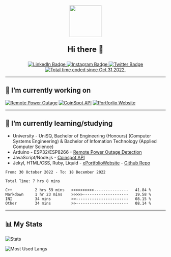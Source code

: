 

<!--
**Chuffs/chuffs** is a ✨ _special_ ✨ repository because its `README.md` (this file) appears on your GitHub profile.

Here are some ideas to get you started:

- 🔭 I’m currently working on ...
- 🌱 I’m currently learning ...
- 👯 I’m looking to collaborate on ...
- 🤔 I’m looking for help with ...
- 💬 Ask me about ...
- 📫 How to reach me: ...
- 😄 Pronouns: ...
- ⚡ Fun fact: ...
-->

<div id="header" align="center">
    <img src="https://media.giphy.com/media/SUcApSWjPwQMARvcM8/giphy.gif" width="100"/>
    <p style="font-size: x-large"><b>Hi there 👋 </b></p>
</div>

<p id="badges" align="center">
    <a href="https://www.linkedin.com/in/matthew-law-75908b1a5/">
        <img src="https://img.shields.io/badge/LinkedIn-blue?style=for-the-badge&logo=linkedin&logoColor=white" alt="LinkedIn Badge"/>
    </a><a href="https://www.instagram.com/chuffs97/">
        <img src="https://img.shields.io/badge/Instagram-red?style=for-the-badge&logo=instagram&logoColor=white" alt="Instagram Badge"/>
    </a><a href="https://twitter.com/home">
        <img src="https://img.shields.io/badge/Twitter-blue?style=for-the-badge&logo=twitter&logoColor=white" alt="Twitter Badge"/>
    </a>
    <a href="https://wakatime.com/@816fadb6-a2ab-42d6-91df-d9b0cba3b527">
        <img src="https://wakatime.com/badge/user/816fadb6-a2ab-42d6-91df-d9b0cba3b527.svg?style=for-the-badge" alt="Total time coded since Oct 31 2022" />
    </a>
    <img src="https://komarev.com/ghpvc/?username=chuffs&style=for-the-badge&color=blue" alt=""/>
</p>

***

## 🔭 I’m currently working on

[![Remote Power Outage][2]][1]
[![CoinSpot API][4]][3]
[![Portforlio Website][6]][5]

[1]: https://github.com/Chuffs/RemotePowerMonitor
[2]: https://github-readme-stats.vercel.app/api/pin/?username=chuffs&repo=RemotePowerMonitor&theme=dark
[3]: https://github.com/Chuffs/CoinspotAPI
[4]: https://github-readme-stats.vercel.app/api/pin/?username=chuffs&repo=CoinspotAPI&theme=dark
[5]: https://github.com/Chuffs/PortfolioWebsite
[6]: https://github-readme-stats.vercel.app/api/pin/?username=chuffs&repo=PortfolioWebsite&theme=dark

***

## 🌱 I’m currently learning/studying

+ University - UniSQ, Bachelor of Engineering (Honours) (Computer Systems Engineering) & Bachelor of Infomation Technology (Applied Computer Science)
+ Arduino - ESP32/ESP8266 - [Remote Power Outage Detection][1]
+ JavaScript/Node.js - [Coinspot API][3]
+ Jekyl, HTML/CSS, Ruby, Liquid - [ePortfolioWebsite][7] - [Github Repo][5]

<!--START_SECTION:waka-->

```text
From: 30 October 2022 - To: 18 December 2022

Total Time: 7 hrs 8 mins

C++          2 hrs 59 mins   >>>>>>>>>>---------------   41.84 %
Markdown     1 hr 23 mins    >>>>>--------------------   19.58 %
INI          34 mins         >>-----------------------   08.15 %
Other        34 mins         >>-----------------------   08.14 %
```

<!--END_SECTION:waka-->

[7]: https://mljl.tech

***

## 📊 My Stats
![Stats][8]

![Most Used Langs][9]

[8]: http://github-readme-streak-stats.herokuapp.com?user=chuffs&theme=dark&background=000000
[9]: https://github-readme-stats.vercel.app/api/top-langs/?username=chuffs&layout=compact&theme=vision-friendly-dark